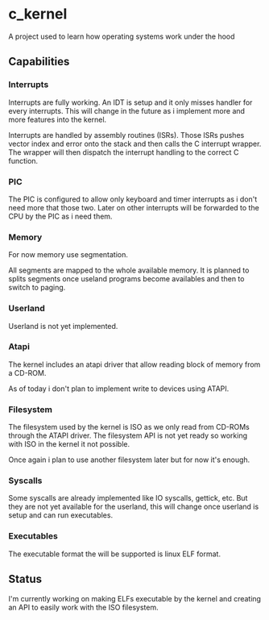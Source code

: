 
# c_kernel
A project used to learn how operating systems work under the hood

## Capabilities

### Interrupts
Interrupts are fully working. An IDT is setup and it only misses handler for every interrupts.
This will change in the future as i implement more and more features into the kernel.

Interrupts are handled by assembly routines (ISRs). Those ISRs pushes vector index and error onto the stack and then calls the C interrupt wrapper. The wrapper will then dispatch the interrupt handling to the correct C function.

### PIC
The PIC is configured to allow only keyboard and timer interrupts as i don't need more that those two.
Later on other interrupts will be forwarded to the CPU by the PIC as i need them.

### Memory
For now memory use segmentation.

All segments are mapped to the whole available memory. It is planned to splits segments once useland programs become availables and then to switch to paging.

### Userland
Userland is not yet implemented.

### Atapi
The kernel includes an atapi driver that allow reading block of memory from a CD-ROM.

As of today i don't plan to implement write to devices using ATAPI.

### Filesystem
The filesystem used by the kernel is ISO as we only read from CD-ROMs through the ATAPI driver.
The filesystem API is not yet ready so working with ISO in the kernel it not possible.

Once again i plan to use another filesystem later but for now it's enough.

### Syscalls
Some syscalls are already implemented like IO syscalls, gettick, etc.
But they are not yet available for the userland, this will change once userland is setup and can run executables.

### Executables
The executable format the will be supported is linux ELF format.


## Status
I'm currently working on making ELFs executable by the kernel and creating an API to easily work with the ISO filesystem.
